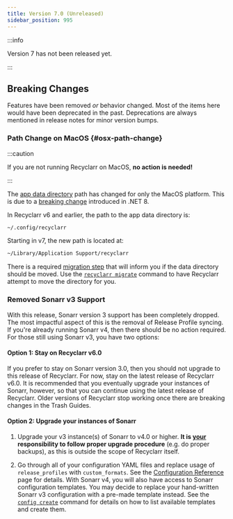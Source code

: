 ```yaml
---
title: Version 7.0 (Unreleased)
sidebar_position: 995
---
```


:::info

Version 7 has not been released yet.

:::

## Breaking Changes

Features have been removed *or* behavior changed. Most of the items here would have been deprecated
in the past. Deprecations are always mentioned in release notes for minor version bumps.

### Path Change on MacOS {#osx-path-change}

:::caution

If you are not running Recyclarr on MacOS, **no action is needed!**

:::

The [app data directory](../file-structure.md#appdata-directory) path has changed for only the MacOS
platform. This is due to a [breaking change][net8] introduced in .NET 8.

In Recyclarr v6 and earlier, the path to the app data directory is:

```sh
~/.config/recyclarr
```

Starting in v7, the new path is located at:

```sh
~/Library/Application Support/recyclarr
```

There is a required [migration step][mig] that will inform you if the data directory should be
moved. Use the [`recyclarr migrate`][cmd] command to have Recyclarr attempt to move the directory
for you.

[net8]: https://learn.microsoft.com/en-us/dotnet/core/compatibility/core-libraries/8.0/getfolderpath-unix
[mig]: ../behavior/migration-system.md
[cmd]: ../cli/migrate.md

### Removed Sonarr v3 Support

With this release, Sonarr version 3 support has been completely dropped. The most impactful aspect
of this is the removal of Release Profile syncing. If you're already running Sonarr v4, then there
should be no action required. For those still using Sonarr v3, you have two options:

#### Option 1: Stay on Recyclarr v6.0

If you prefer to stay on Sonarr version 3.0, then you should not upgrade to this release of
Recyclarr. For now, stay on the latest release of Recyclarr v6.0. It is recommended that you
eventually upgrade your instances of Sonarr, however, so that you can continue using the latest
release of Recyclarr. Older versions of Recyclarr stop working once there are breaking changes in
the Trash Guides.

#### Option 2: Upgrade your instances of Sonarr

1. Upgrade your v3 instance(s) of Sonarr to v4.0 or higher. **It is <ins>your</ins> responsibility
   to follow proper upgrade procedure** (e.g. do proper backups), as this is outside the scope of
   Recyclarr itself.

1. Go through all of your configuration YAML files and replace usage of `release_profiles` with
   `custom_formats`. See the [Configuration Reference][ref] page for details. With Sonarr v4, you
   will also have access to Sonarr configuration templates. You may decide to replace your
   hand-written Sonarr v3 configuration with a pre-made template instead. See the [`config
   create`][config_create] command for details on how to list available templates and create them.

[ref]: /yaml/config-reference/index.md
[config_create]: ../cli/config/config-create.md#template
